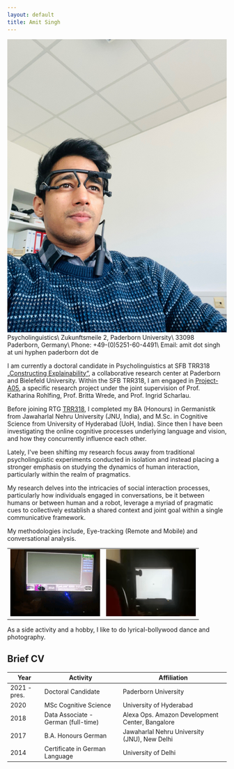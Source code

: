 ```yaml
---
layout: default
title: Amit Singh
---
```

<img class="profile-picture" src="profile_picture_updated.jpg">
Psycholinguistics\
Zukunftsmeile 2, Paderborn University\
33098 Paderborn, Germany\
Phone: +49-(0)5251-60-4491\
Email: amit dot singh at uni hyphen paderborn dot de


I am currently a doctoral candidate in Psycholinguistics at SFB TRR318 [„Constructing Explainability“](https://trr318.uni-paderborn.de), a collaborative research center at Paderborn and Bielefeld University. Within the SFB TRR318, I am engaged in [Project-A05](https://trr318.uni-paderborn.de/projekte/a05), a specific research project under the joint supervision of Prof. Katharina Rohlfing, Prof. Britta Wrede, and Prof. Ingrid Scharlau.

Before joining RTG [TRR318](https://trr318.uni-paderborn.de), I completed my BA (Honours) in Germanistik from Jawaharlal Nehru University (JNU, India), and M.Sc. in Cognitive Science from University of Hyderabad (UoH, India). Since then I have been investigating the online cognitive processes underlying language and vision, and how they concurrently influence each other. 

Lately, I've been shifting my research focus away from traditional psycholinguistic experiments conducted in isolation and instead placing a stronger emphasis on studying the dynamics of human interaction, particularly within the realm of pragmatics. 

My research delves into the intricacies of social interaction processes, particularly how individuals engaged in conversations, be it between humans or between human and a robot, leverage a myriad of pragmatic cues to collectively establish a shared context and joint goal within a single communicative framework.

My methodologies include, Eye-tracking (Remote and Mobile) and conversational analysis.
<table>
  <tr>
    <td><img src="images/eyetrack1.gif"></td>
    <td><img src="images/eyetrack2.gif"></td>
  </tr>
 </table>

As a side activity and a hobby, I like to do lyrical-bollywood dance and photography.

## Brief CV

Year | Activity | Affiliation
-----|------- | -----------
2021 - pres. | Doctoral Candidate | Paderborn University
2020 | MSc Cognitive Science | University of Hyderabad 
2018 | Data Associate - German (full-time)| Alexa Ops. Amazon Development Center, Bangalore
2017 | B.A. Honours German | Jawaharlal Nehru University (JNU), New Delhi
2014 | Certificate in German Language | University of Delhi

